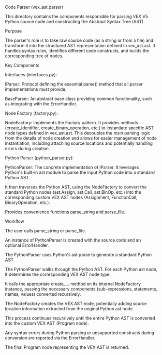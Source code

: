 Code Parser (vex_ast.parser)

This directory contains the components responsible for parsing VEX V5 Python source code and constructing the Abstract Syntax Tree (AST).

Purpose

The parser's role is to take raw source code (as a string or from a file) and transform it into the structured AST representation defined in vex_ast.ast. It handles syntax rules, identifies different code constructs, and builds the corresponding tree of nodes.

Key Components

Interfaces (interfaces.py):

IParser: Protocol defining the essential parse() method that all parser implementations must provide.

BaseParser: An abstract base class providing common functionality, such as integrating with the ErrorHandler.

Node Factory (factory.py):

NodeFactory: Implements the Factory pattern. It provides methods (create_identifier, create_binary_operation, etc.) to instantiate specific AST node types defined in vex_ast.ast. This decouples the main parsing logic from the details of node creation and allows for easier management of node instantiation, including attaching source locations and potentially handling errors during creation.

Python Parser (python_parser.py):

PythonParser: The concrete implementation of IParser. It leverages Python's built-in ast module to parse the input Python code into a standard Python AST.

It then traverses the Python AST, using the NodeFactory to convert the standard Python nodes (ast.Assign, ast.Call, ast.BinOp, etc.) into the corresponding custom VEX AST nodes (Assignment, FunctionCall, BinaryOperation, etc.).

Provides convenience functions parse_string and parse_file.

Workflow

The user calls parse_string or parse_file.

An instance of PythonParser is created with the source code and an optional ErrorHandler.

The PythonParser uses Python's ast.parse to generate a standard Python AST.

The PythonParser walks through the Python AST. For each Python ast node, it determines the corresponding VEX AST node type.

It calls the appropriate create_... method on its internal NodeFactory instance, passing the necessary components (sub-expressions, statements, names, values) converted recursively.

The NodeFactory creates the VEX AST node, potentially adding source location information extracted from the original Python ast node.

This process continues recursively until the entire Python AST is converted into the custom VEX AST (Program node).

Any syntax errors during Python parsing or unsupported constructs during conversion are reported via the ErrorHandler.

The final Program node representing the VEX AST is returned.
